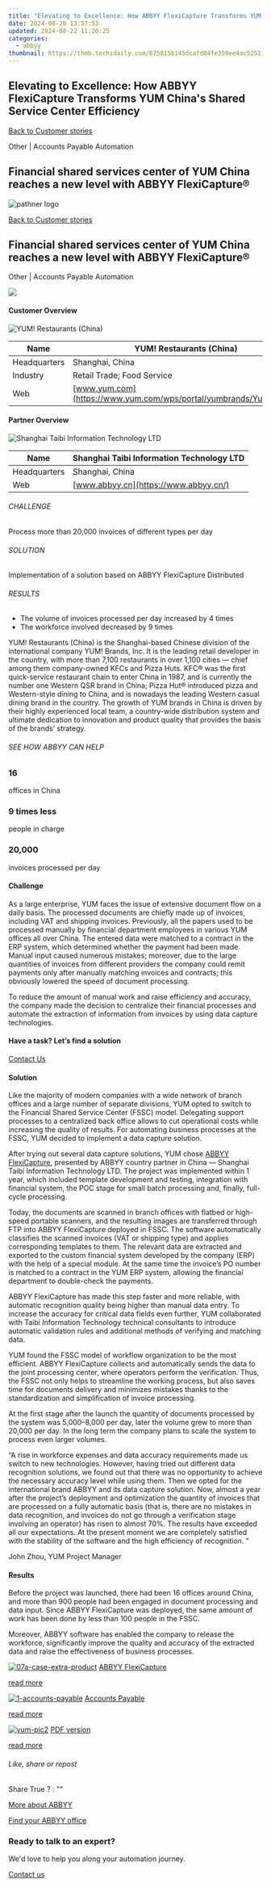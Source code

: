 ```yaml
---
title: "Elevating to Excellence: How ABBYY FlexiCapture Transforms YUM China's Shared Service Center Efficiency"
date: 2024-08-20 13:57:53
updated: 2024-08-22 11:20:25
categories:
  - abbyy
thumbnail: https://thmb.techidaily.com/675815b145dcafd84fe359ee4ac52511e6c57ba8907f6c40cdafb2c11a8f5a83.jpg
---
```


## Elevating to Excellence: How ABBYY FlexiCapture Transforms YUM China's Shared Service Center Efficiency

[Back to Customer stories](https://tools.techidaily.com/abbyy/products/)

Other | Accounts Payable Automation

## Financial shared services center of YUM China reaches a new level with ABBYY FlexiCapture®

![pathner logo](https://content.abbyy.com/-/media/project/abbyy/abbyy/logos-white/abbyy.png?h=40&iar=0&w=120)

[Back to Customer stories](https://tools.techidaily.com/abbyy/products/)

## Financial shared services center of YUM China reaches a new level with ABBYY FlexiCapture®

Other | Accounts Payable Automation 

![](https://static1.abbyy.com/abbyycommedia/15241/yum-pic1.jpg) 

#### Customer Overview

![YUM! Restaurants (China)](https://static2.abbyy.com/abbyycommedia/15227/yum-logo.jpg) 

| Name         | YUM! Restaurants (China)                                          |
| ------------ | ----------------------------------------------------------------- |
| Headquarters | Shanghai, China                                                   |
| Industry     | Retail Trade; Food Service                                        |
| Web          | [www.yum.com](https://www.yum.com/wps/portal/yumbrands/Yumbrands) |

#### Partner Overview

![Shanghai Taibi Information Technology LTD](https://static5.abbyy.com/abbyycommedia/14850/abbyy.jpg) 

| Name         | Shanghai Taibi Information Technology LTD |
| ------------ | ----------------------------------------- |
| Headquarters | Shanghai, China                           |
| Web          | [www.abbyy.cn](https://www.abbyy.cn/)     |

###### CHALLENGE

Process more than 20,000 invoices of different types per day

###### SOLUTION

Implementation of a solution based on ABBYY FlexiCapture Distributed

###### RESULTS

* The volume of invoices processed per day increased by 4 times
* The workforce involved decreased by 9 times

YUM! Restaurants (China) is the Shanghai-based Chinese division of the international company YUM! Brands, Inc. It is the leading retail developer in the country, with more than 7,100 restaurants in over 1,100 cities — chief among them company-owned KFCs and Pizza Huts. KFC® was the first quick-service restaurant chain to enter China in 1987, and is currently the number one Western QSR brand in China; Pizza Hut® introduced pizza and Western-style dining to China, and is nowadays the leading Western casual dining brand in the country. The growth of YUM brands in China is driven by their highly experienced local team, a country-wide distribution system and ultimate dedication to innovation and product quality that provides the basis of the brands’ strategy.

###### SEE HOW ABBYY CAN HELP

### **16**

offices in China

### **9** times less

people in charge

### **20,000**

 invoices processed per day

#### Challenge

As a large enterprise, YUM faces the issue of extensive document flow on a daily basis. The processed documents are chiefly made up of invoices, including VAT and shipping invoices. Previously, all the papers used to be processed manually by financial department employees in various YUM offices all over China. The entered data were matched to a contract in the ERP system, which determined whether the payment had been made. Manual input caused numerous mistakes; moreover, due to the large quantities of invoices from different providers the company could remit payments only after manually matching invoices and contracts; this obviously lowered the speed of document processing. 

To reduce the amount of manual work and raise efficiency and accuracy, the company made the decision to centralize their financial processes and automate the extraction of information from invoices by using data capture technologies.

#### Have a task? Let’s find a solution  

[Contact Us](https://tools.techidaily.com/abbyy/products/) 

#### Solution

Like the majority of modern companies with a wide network of branch offices and a large number of separate divisions, YUM opted to switch to the Financial Shared Service Center (FSSC) model. Delegating support processes to a centralized back office allows to cut operational costs while increasing the quality of results. For automating business processes at the FSSC, YUM decided to implement a data capture solution. 

After trying out several data capture solutions, YUM chose [ABBYY FlexiCapture](https://tools.techidaily.com/abbyy/products/), presented by ABBYY country partner in China — Shanghai Taibi Information Technology LTD. The project was implemented within 1 year, which included template development and testing, integration with financial system, the POC stage for small batch processing and, finally, full-cycle processing.

Today, the documents are scanned in branch offices with flatbed or high-speed portable scanners, and the resulting images are transferred through FTP into ABBYY FlexiCapture deployed in FSSC. The software automatically classifies the scanned invoices (VAT or shipping type) and applies corresponding templates to them. The relevant data are extracted and exported to the custom financial system developed by the company (ERP) with the help of a special module. At the same time the invoice’s PO number is matched to a contract in the YUM ERP system, allowing the financial department to double-check the payments. 

ABBYY FlexiCapture has made this step faster and more reliable, with automatic recognition quality being higher than manual data entry. To increase the accuracy for critical data fields even further, YUM collaborated with Taibi Information Technology technical consultants to introduce automatic validation rules and additional methods of verifying and matching data.

YUM found the FSSC model of workflow organization to be the most efficient. ABBYY FlexiCapture collects and automatically sends the data to the joint processing center, where operators perform the verification. Thus, the FSSC not only helps to streamline the working process, but also saves time for documents delivery and minimizes mistakes thanks to the standardization and simplification of invoice processing.

At the first stage after the launch the quantity of documents processed by the system was 5,000–8,000 per day, later the volume grew to more than 20,000 per day. In the long term the company plans to scale the system to process even larger volumes.

 “A rise in workforce expenses and data accuracy requirements made us switch to new technologies. However, having tried out different data recognition solutions, we found out that there was no opportunity to achieve the necessary accuracy level while using them. Then we opted for the international brand ABBYY and its data capture solution. Now, almost a year after the project’s deployment and optimization the quantity of invoices that are processed on a fully automatic basis (that is, there are no mistakes in data recognition, and invoices do not go through a verification stage involving an operator) has risen to almost 70%. The results have exceeded all our expectations. At the present moment we are completely satisfied with the stability of the software and the high efficiency of recognition. ”

 John Zhou, YUM Project Manager

#### Results 

Before the project was launched, there had been 16 offices around China, and more than 900 people had been engaged in document processing and data input. Since ABBYY FlexiCapture was deployed, the same amount of work has been done by less than 100 people in the FSSC. 

Moreover, ABBYY software has enabled the company to release the workforce, significantly improve the quality and accuracy of the extracted data and raise the effectiveness of business processes.

[![07a-case-extra-product](https://static4.abbyy.com/abbyycommedia/21381/07a-case-extra-product.jpg)](https://tools.techidaily.com/abbyy/products/) [ABBYY FlexiCapture](https://tools.techidaily.com/abbyy/products/) 

[read more](https://tools.techidaily.com/abbyy/products/) 

[![1-accounts-payable](https://static4.abbyy.com/abbyycommedia/14351/1-accounts-payable.jpg)](https://tools.techidaily.com/abbyy/products/) [Accounts Payable](https://tools.techidaily.com/abbyy/products/) 

[read more](https://tools.techidaily.com/abbyy/products/) 

[![yum-pic2](https://static2.abbyy.com/abbyycommedia/15242/yum-pic2.jpg)](https://static4.abbyy.com/abbyycommedia/11517/case-study-yum-wholesale-and-retail-en.pdf "PDF version") [PDF version](https://static4.abbyy.com/abbyycommedia/11517/case-study-yum-wholesale-and-retail-en.pdf "PDF version") 

[read more](https://static4.abbyy.com/abbyycommedia/11517/case-study-yum-wholesale-and-retail-en.pdf "PDF version") 

###### Like, share or repost

Share  True ?  : "" 

[More about ABBYY](https://tools.techidaily.com/abbyy/products/) 

[Find your ABBYY office](https://tools.techidaily.com/abbyy/products/) 

### Ready to talk to an expert?

We'd love to help you along your automation journey.

[Contact us](https://tools.techidaily.com/abbyy/products/)

<ins class="adsbygoogle"
     style="display:block"
     data-ad-format="autorelaxed"
     data-ad-client="ca-pub-7571918770474297"
     data-ad-slot="1223367746"></ins>



<ins class="adsbygoogle"
     style="display:block"
     data-ad-client="ca-pub-7571918770474297"
     data-ad-slot="8358498916"
     data-ad-format="auto"
     data-full-width-responsive="true"></ins>
